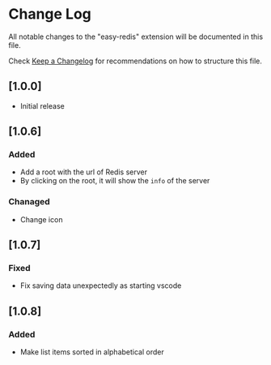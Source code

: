 # Change Log

All notable changes to the "easy-redis" extension will be documented in this file.

Check [Keep a Changelog](http://keepachangelog.com/) for recommendations on how to structure this file.

## [1.0.0]

- Initial release

## [1.0.6]

### Added

- Add a root with the url of Redis server
- By clicking on the root, it will show the `info` of the server

### Chanaged

- Change icon

## [1.0.7]

### Fixed

- Fix saving data unexpectedly as starting vscode

## [1.0.8]

### Added

- Make list items sorted in alphabetical order
